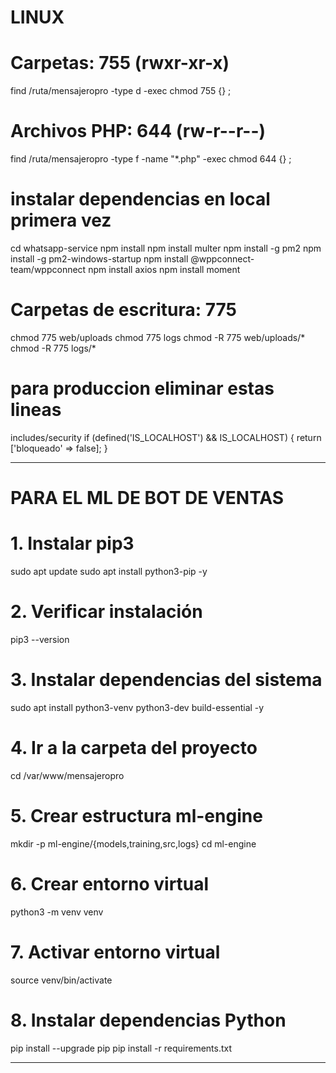 # LINUX 
# Carpetas: 755 (rwxr-xr-x)
find /ruta/mensajeropro -type d -exec chmod 755 {} \;

# Archivos PHP: 644 (rw-r--r--)
find /ruta/mensajeropro -type f -name "*.php" -exec chmod 644 {} \;

# instalar dependencias en local primera vez
cd whatsapp-service
npm install 
npm install multer
npm install -g pm2
npm install -g pm2-windows-startup
npm install @wppconnect-team/wppconnect
npm install axios
npm install moment

# Carpetas de escritura: 775
chmod 775 web/uploads
chmod 775 logs
chmod -R 775 web/uploads/*
chmod -R 775 logs/*


# para produccion eliminar estas lineas 
 includes/security
if (defined('IS_LOCALHOST') && IS_LOCALHOST) {
    return ['bloqueado' => false];
}

____________________________________________

# PARA EL ML DE BOT DE VENTAS 
# 1. Instalar pip3
sudo apt update
sudo apt install python3-pip -y

# 2. Verificar instalación
pip3 --version

# 3. Instalar dependencias del sistema
sudo apt install python3-venv python3-dev build-essential -y

# 4. Ir a la carpeta del proyecto
cd /var/www/mensajeropro

# 5. Crear estructura ml-engine
mkdir -p ml-engine/{models,training,src,logs}
cd ml-engine

# 6. Crear entorno virtual
python3 -m venv venv

# 7. Activar entorno virtual
source venv/bin/activate

# 8. Instalar dependencias Python
pip install --upgrade pip
pip install -r requirements.txt

_______________